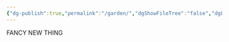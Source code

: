 ```yaml
---
{"dg-publish":true,"permalink":"/garden/","dgShowFileTree":"false","dgEnableSearch":"false"}
---
```


FANCY NEW THING
